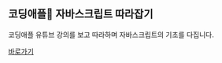 ## 코딩애플🍎 자바스크립트 따라잡기
코딩애플 유튜브 강의를 보고 따라하며 자바스크립트의 기초를 다집니다.

[바로가기](https://www.youtube.com/watch?v=8rv8GTgYYrU&list=PLfLgtT94nNq0svPBSslzReYKbZRuv_-NK)
